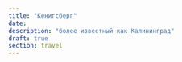 ```yaml
---
title: "Кенигсберг"
date: 
description: "более известный как Калининград"
draft: true
section: travel
---
```

